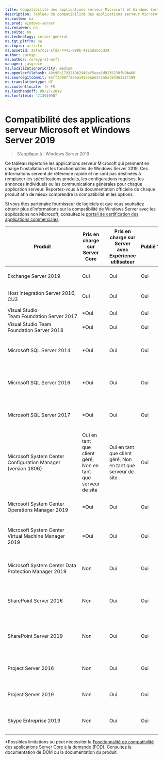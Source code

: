 ```yaml
---
title: Compatibilité des applications serveur Microsoft et Windows Server 2019
description: Tableau de compatibilité des applications serveur Microsoft et Windows Server 2019
ms.custom: na
ms.prod: windows-server
ms.reviewer: na
ms.suite: na
ms.technology: server-general
ms.tgt_pltfrm: na
ms.topic: article
ms.assetid: 2afe7c32-1fda-4441-989b-4115dabdcd34
author: coreyp
ms.author: coreyp-at-msft
manager: jasgroce
ms.localizationpriority: medium
ms.openlocfilehash: 40c90b179321062949af5eea6d92f6238fb9b460
ms.sourcegitcommit: 6aff3d88ff22ea141a6ea6572a5ad8dd6321f199
ms.translationtype: HT
ms.contentlocale: fr-FR
ms.lasthandoff: 09/27/2019
ms.locfileid: "71391998"
---
```

# <a name="windows-server-2019-and-microsoft-server-application-compatibility"></a>Compatibilité des applications serveur Microsoft et Windows Server 2019

>S'applique à : Windows Server 2019

Ce tableau répertorie les applications serveur Microsoft qui prennent en charge l’installation et les fonctionnalités de Windows Server 2019. Ces informations servent de référence rapide et ne sont pas destinées à remplacer les spécifications produits, les configurations requises, les annonces individuels ou les communications générales pour chaque application serveur. Reportez-vous à la documentation officielle de chaque produit afin de mieux comprendre la compatibilité et les options.

Si vous êtes partenaire fournisseur de logiciels et que vous souhaitez obtenir plus d’informations sur la compatibilité de Windows Server avec les applications non Microsoft, consultez le [portail de certification des applications commerciales](https://commercialappcertification.microsoft.com/).

| **Produit**                                                  | **Pris en charge sur Server Core**             |   | **Pris en charge sur Server avec Expérience utilisateur** | **Publié ?** |   | **Lien web vers le produit**                                                                                                                                                                                                                                                                                                                                                                                                                                                                             |
|--------------------------------------------------------------|------------------------------------------|---|-------------------------------------------------|---------------|---|--------------------------------------------------------------------------------------------------------------------------------------------------------------------------------------------------------------------------------------------------------------------------------------------------------------------------------------------------------------------------------------------------------------------------------------------------------------------------------------------------|
| Exchange Server 2019                                         | Oui                                      |   | Oui                                             | Oui           |   | [Configuration système pour Exchange Server](https://docs.microsoft.com/Exchange/plan-and-deploy/system-requirements?view=exchserver-2019)                                                                        |
| Host Integration Server 2016, CU3                            | Oui                                      |   | Oui                                             | Oui            |   | [Configuration requise pour Host Integration Server](https://docs.microsoft.com/host-integration-server/install-and-config-guides/system-requirements)                                                            |
| Visual Studio Team Foundation Server 2017                    | \*Oui                                    |   | Oui                                             | Oui           |   | [Team Foundation Server 2017](https://docs.microsoft.com/tfs/server/requirements?view=vsts)                                                                                                                |
| Visual Studio Team Foundation Server 2018                    | \*Oui                                    |   | Oui                                             | Oui           |   | [Team Foundation Server 2018](https://docs.microsoft.com/tfs/server/requirements?view=vsts)                                                                                                                  |
| Microsoft SQL Server 2014                                    | \*Oui                                    |   | Oui                                             | Oui           |   | [Configuration matérielle et logicielle requise pour l’installation de SQL Server 2014](https://docs.microsoft.com/sql/sql-server/install/hardware-and-software-requirements-for-installing-sql-server?view=sql-server-2014)   |
| Microsoft SQL Server 2016                                    | \*Oui                                    |   | Oui                                             | Oui           |   | [Configuration matérielle et logicielle requise pour l’installation de SQL Server 2016](https://docs.microsoft.com/sql/sql-server/install/hardware-and-software-requirements-for-installing-sql-server?view=sql-server-2016)   |
| Microsoft SQL Server 2017                                    | \*Oui                                    |   | Oui                                             | Oui           |   | [Configuration matérielle et logicielle requise pour l’installation de SQL Server 2017](https://docs.microsoft.com/sql/sql-server/install/hardware-and-software-requirements-for-installing-sql-server?view=sql-server-2017) |
| Microsoft System Center Configuration Manager (version 1806) | Oui en tant que client géré, Non en tant que serveur de site |   | Oui en tant que client géré, Non en tant que serveur de site        | Oui           |   | [Nouveautés de la version 1806 de System Center Configuration Manager](https://docs.microsoft.com/sccm/core/plan-design/changes/whats-new-in-version-1806)                                                    |
| Microsoft System Center Operations Manager 2019              | \*Oui                                    |   | Oui                                             | Oui           |   | [Configuration requise pour System Operations Manager](https://docs.microsoft.com/system-center/scom/plan-system-requirements)                                                                                                      |
| Microsoft System Center Virtual Machine Manager 2019         | \*Oui                                    |   | Oui                                             | Oui           |   | [Configuration système requise pour System Center Virtual Machine Manager](https://docs.microsoft.com/system-center/vmm/system-requirements)                                                                                                      |
| Microsoft System Center Data Protection Manager 2019         | Non                                       |   | Oui                                             | Oui           |   | [Préparation de votre environnement pour System Center Data Protection Manager](https://docs.microsoft.com/system-center/dpm/prepare-environment-for-dpm?view=sc-dpm-2019)                                                                                                      |
| SharePoint Server 2016                                       | Non                                       |   | Oui                                             | Oui           |   | [Configuration matérielle et logicielle requise pour SharePoint Server 2016](https://docs.microsoft.com/SharePoint/install/hardware-and-software-requirements)                                                                |
| SharePoint Server 2019                                       | Non                                       |   | Oui                                             | Oui           |   | [Configuration matérielle et logicielle requise pour une solution SharePoint Server 2019](https://docs.microsoft.com/sharepoint/install/hardware-and-software-requirements-2019)                                                       |
| Project Server 2016                                          | Non                                       |   | Oui                                             | Oui           |   | [Configuration logicielle requise pour Project Server 2016](https://docs.microsoft.com/project/software-requirements-for-project-server-2016)                                                                                |
| Project Server 2019                                          | Non                                       |   | Oui                                             | Oui           |   | [Configuration logicielle requise pour Project Server 2019](https://docs.microsoft.com/project/software-requirements-for-project-server-2019)                                                                          |
| Skype Entreprise 2019                                      | Non                                       |   | Oui                                             | Oui           |   | [Conditions d’installation pour Skype Entreprise Server](https://docs.microsoft.com/skypeforbusiness/deploy/install/install-prerequisites)                                                                          |

\*Possibles limitations ou peut nécessiter la [Fonctionnalité de compatibilité des applications Server Core à la demande (FOD)](install-fod-19.md).
Consultez la documentation de DOM ou la documentation du produit.
